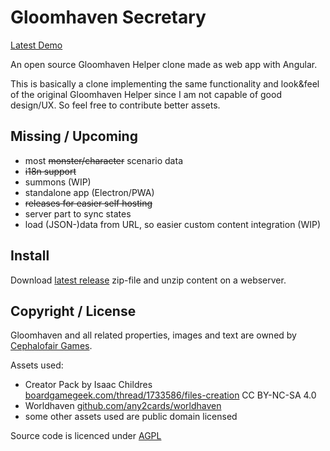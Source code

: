# Gloomhaven Secretary

[Latest Demo](https://lurkars.github.io/gloomhavensecretary/)

An open source Gloomhaven Helper clone made as web app with Angular.

This is basically a clone implementing the same functionality and look&feel of the original Gloomhaven Helper since I am not capable of good design/UX. So feel free to contribute better assets.

## Missing / Upcoming

- most ~~monster/character~~ scenario data
- ~~i18n support~~
- summons (WIP)
- standalone app (Electron/PWA)
- ~~releases for easier self hosting~~
- server part to sync states
- load (JSON-)data from URL, so easier custom content integration (WIP)


## Install

Download [latest release](https://github.com/Lurkars/gloomhavensecretary/releases/latest) zip-file and unzip content on a webserver.

## Copyright / License

Gloomhaven and all related properties, images and text are owned by [Cephalofair Games](https://cephalofair.com).

Assets used:
- Creator Pack by Isaac Childres [boardgamegeek.com/thread/1733586/files-creation](https://boardgamegeek.com/thread/1733586/files-creation) CC BY-NC-SA 4.0
- Worldhaven [github.com/any2cards/worldhaven](https://github.com/any2cards/worldhaven)
- some other assets used are public domain licensed

Source code is licenced under [AGPL](/LICENSE)

